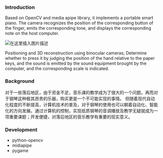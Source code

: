 ### Introduction
Based on OpenCV and media apipe library, it implements a portable smart piano. The camera recognizes the position of the corresponding button of the finger, emits the corresponding tone, and displays the corresponding note on the host computer.

![在这里插入图片描述](https://img-blog.csdnimg.cn/2fc2eb7ce5004fa59d7f6cd38023014f.png)

Positioning and 3D reconstruction using binocular cameras; Determine whether to press it by judging the position of the hand relative to the paper keys, and the sound is emitted by the sound equipment brought by the computer, and the corresponding scale is indicated.

### Background
对于一些落后地区，由于资金不足，音乐课的教学成为了很大的一个问题。再而对于钢琴这种极其昂贵的乐器，购买更是一个不可能实现的事情。
但随着现代自动化程度的不断提高，计算机技术的普及，对于钢琴的使用也可以朝着自动化、智能化的方向发展。通过计算机的控制，实现纸质钢琴的音调播放及教学无疑就成为一项重要课题；开发便捷，对落后地区的音乐教学有重要的现实意义。  

### Development
 - python-opencv
 - midiapipe
 - pygame
